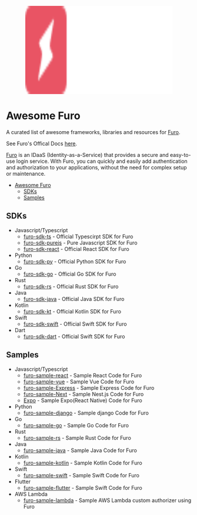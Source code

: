 <p align="center">
  <img src="./furo.svg" alt="Furo Logo" width="400" height="240">
</p>

# Awesome Furo

A curated list of awesome frameworks, libraries and resources for [Furo](https://furo.one).

See Furo's Offical Docs [here](https://docs.furo.one).

[Furo](https://furo.one) is an IDaaS (Identity-as-a-Service) that provides a secure and easy-to-use login service. With Furo, you can quickly and easily add authentication and authorization to your applications, without the need for complex setup or maintenance.

- [Awesome Furo](#awesome-furo)
  - [SDKs](#sdks)
  - [Samples](#samples)

## SDKs

- Javascript/Typescript
  - [furo-sdk-ts](https://github.com/lukasjhan/furo-sdk-ts) - Official Typescirpt SDK for Furo
  - [furo-sdk-purejs](https://github.com/lukasjhan/furo-sdk-purejs) - Pure Javascript SDK for Furo
  - [furo-sdk-react](https://github.com/lukasjhan/furo-sdk-react) - Official React SDK for Furo
- Python
  - [furo-sdk-py]() - Official Python SDK for Furo
- Go
  - [furo-sdk-go]() - Official Go SDK for Furo
- Rust
  - [furo-sdk-rs]() - Official Rust SDK for Furo
- Java
  - [furo-sdk-java]() - Official Java SDK for Furo
- Kotlin
  - [furo-sdk-kt]() - Official Kotlin SDK for Furo
- Swift
  - [furo-sdk-swift]() - Official Swift SDK for Furo
- Dart
  - [furo-sdk-dart]() - Official Swift SDK for Furo

## Samples

- Javascript/Typescript
  - [furo-sample-react](https://github.com/lukasjhan/furo-sample-react) - Sample React Code for Furo
  - [furo-sample-vue](https://github.com/lukasjhan/furo-sample-vue) - Sample Vue Code for Furo
  - [furo-sample-Express]() - Sample Express Code for Furo
  - [furo-sample-Next](https://github.com/lukasjhan/furo-sample-nextjs) - Sample Nest.js Code for Furo
  - [Expo](https://github.com/lukasjhan/furo-sample-expo) - Sample Expo(React Native) Code for Furo
- Python
  - [furo-sample-django]() - Sample django Code for Furo
- Go
  - [furo-sample-go]() - Sample Go Code for Furo
- Rust
  - [furo-sample-rs]() - Sample Rust Code for Furo
- Java
  - [furo-sample-java]() - Sample Java Code for Furo
- Kotlin
  - [furo-sample-kotlin]() - Sample Kotlin Code for Furo
- Swift
  - [furo-sample-swift]() - Sample Swift Code for Furo
- Flutter
  - [furo-sample-flutter](https://github.com/lukasjhan/furo-sample-flutter) - Sample Swift Code for Furo
- AWS Lambda
  - [furo-sample-lambda](https://github.com/lukasjhan/furo-sample-lambda-authorizer) - Sample AWS Lambda custom authorizer using Furo

